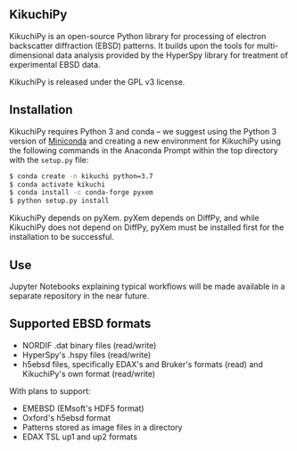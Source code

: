 KikuchiPy
------------
KikuchiPy is an open-source Python library for processing of electron
backscatter diffraction (EBSD) patterns. It builds upon the tools for
multi-dimensional data analysis provided by the HyperSpy library for treatment
of experimental EBSD data.

KikuchiPy is released under the GPL v3 license.

Installation
------------
KikuchiPy requires Python 3 and conda – we suggest using the Python 3 version of [Miniconda](https://conda.io/miniconda.html) and creating a new environment for KikuchiPy using the following commands in the Anaconda Prompt within the top directory with the `setup.py` file:

```bash
$ conda create -n kikuchi python=3.7
$ conda activate kikuchi
$ conda install -c conda-forge pyxem
$ python setup.py install
```

KikuchiPy depends on pyXem. pyXem depends on DiffPy, and while KikuchiPy does not depend on DiffPy, pyXem must be installed first for the installation to be successful.

Use
---
Jupyter Notebooks explaining typical workflows will be made available in a separate repository in the near future.

Supported EBSD formats
----------------------
* NORDIF .dat binary files (read/write)
* HyperSpy's .hspy files (read/write)
* h5ebsd files, specifically EDAX's and Bruker's formats (read) and KikuchiPy's own format (read/write)

With plans to support:
* EMEBSD (EMsoft's HDF5 format)
* Oxford's h5ebsd format
* Patterns stored as image files in a directory
* EDAX TSL up1 and up2 formats

